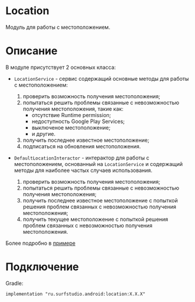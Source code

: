 # Location
Модуль для работы с местоположением.

# Описание
В модуле присутствует 2 основных класса:
* `LocationService` - сервис содержащий основные методы для работы с местоположением:
    1. проверить возможность получения местоположения;
    2. попытаться решить проблемы связанные с невозможностью получения местоположения, такие как:
        - отсутствие Runtime permission;
        - недоступность Google Play Services;
        - выключеное местоположение;
        - и другие.
    3. получить последнее известное местоположение;
    4. подписаться на обновления местоположения.

* `DefaultLocationInteractor` - интерактор для работы с местоположением, основанный на `LocationService` и содержащий методы для наиболее частых случаев использования.
    1. проверить возможность получения местоположения;
    2. попытаться решить проблемы связанные с невозможностью получения местоположения;
    3. получить последнее известное местоположение с попыткой решения проблем связанных с невозможностью получения местоположения;
    4. получить текущее местоположение с попыткой решения проблем связанных с невозможностью получения местоположения.

Более подробно в [примере](sample)

# Подключение
Gradle:
```
implementation "ru.surfstudio.android:location:X.X.X"
```